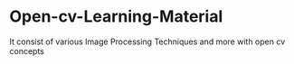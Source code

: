 # Open-cv-Learning-Material
It consist of various Image Processing Techniques and more with open cv concepts
